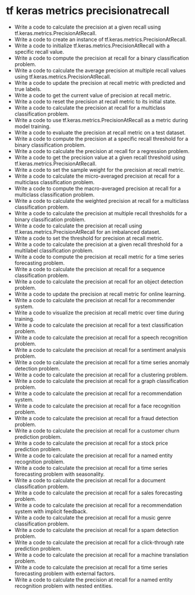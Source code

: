 # tf keras metrics precisionatrecall

- Write a code to calculate the precision at a given recall using tf.keras.metrics.PrecisionAtRecall.
- Write a code to create an instance of tf.keras.metrics.PrecisionAtRecall.
- Write a code to initialize tf.keras.metrics.PrecisionAtRecall with a specific recall value.
- Write a code to compute the precision at recall for a binary classification problem.
- Write a code to calculate the average precision at multiple recall values using tf.keras.metrics.PrecisionAtRecall.
- Write a code to update the precision at recall metric with predicted and true labels.
- Write a code to get the current value of precision at recall metric.
- Write a code to reset the precision at recall metric to its initial state.
- Write a code to calculate the precision at recall for a multiclass classification problem.
- Write a code to use tf.keras.metrics.PrecisionAtRecall as a metric during model training.
- Write a code to evaluate the precision at recall metric on a test dataset.
- Write a code to compute the precision at a specific recall threshold for a binary classification problem.
- Write a code to calculate the precision at recall for a regression problem.
- Write a code to get the precision value at a given recall threshold using tf.keras.metrics.PrecisionAtRecall.
- Write a code to set the sample weight for the precision at recall metric.
- Write a code to calculate the micro-averaged precision at recall for a multiclass classification problem.
- Write a code to compute the macro-averaged precision at recall for a multiclass classification problem.
- Write a code to calculate the weighted precision at recall for a multiclass classification problem.
- Write a code to calculate the precision at multiple recall thresholds for a binary classification problem.
- Write a code to calculate the precision at recall using tf.keras.metrics.PrecisionAtRecall for an imbalanced dataset.
- Write a code to set the threshold for precision at recall metric.
- Write a code to calculate the precision at a given recall threshold for a multilabel classification problem.
- Write a code to compute the precision at recall metric for a time series forecasting problem.
- Write a code to calculate the precision at recall for a sequence classification problem.
- Write a code to calculate the precision at recall for an object detection problem.
- Write a code to update the precision at recall metric for online learning.
- Write a code to calculate the precision at recall for a recommender system.
- Write a code to visualize the precision at recall metric over time during training.
- Write a code to calculate the precision at recall for a text classification problem.
- Write a code to calculate the precision at recall for a speech recognition problem.
- Write a code to calculate the precision at recall for a sentiment analysis problem.
- Write a code to calculate the precision at recall for a time series anomaly detection problem.
- Write a code to calculate the precision at recall for a clustering problem.
- Write a code to calculate the precision at recall for a graph classification problem.
- Write a code to calculate the precision at recall for a recommendation system.
- Write a code to calculate the precision at recall for a face recognition problem.
- Write a code to calculate the precision at recall for a fraud detection problem.
- Write a code to calculate the precision at recall for a customer churn prediction problem.
- Write a code to calculate the precision at recall for a stock price prediction problem.
- Write a code to calculate the precision at recall for a named entity recognition problem.
- Write a code to calculate the precision at recall for a time series forecasting problem with seasonality.
- Write a code to calculate the precision at recall for a document classification problem.
- Write a code to calculate the precision at recall for a sales forecasting problem.
- Write a code to calculate the precision at recall for a recommendation system with implicit feedback.
- Write a code to calculate the precision at recall for a music genre classification problem.
- Write a code to calculate the precision at recall for a spam detection problem.
- Write a code to calculate the precision at recall for a click-through rate prediction problem.
- Write a code to calculate the precision at recall for a machine translation problem.
- Write a code to calculate the precision at recall for a time series forecasting problem with external factors.
- Write a code to calculate the precision at recall for a named entity recognition problem with nested entities.